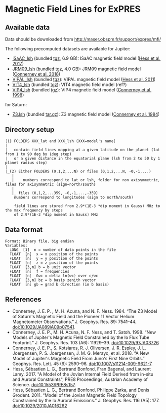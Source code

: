 # Magnetic Field Lines for ExPRES

## Available data

Data should be downloaded from http://maser.obspm.fr/support/expres/mfl/ 

The following precomputed datasets are available for Jupiter:
- [ISaAC_lsh](http://maser.obspm.fr/support/expres/mfl/ISaAC_lsh) (bundled [tgz](http://maser.obspm.fr/support/expres/mfl/ISaAC_lsh.tgz), 6.9 GB): ISaAC magnetic field model ([Hess et al. 2017](#isaac))
- [JRM09_lsh](http://maser.obspm.fr/support/expres/mfl/JRM09_lsh) (bundled [tgz](http://maser.obspm.fr/support/expres/mfl/JRM09_lsh.tgz), 4.0 GB): JRM09 magnetic field model ([Connerney et al. 2018](#jrm09))
- [VIPAL_lsh](http://maser.obspm.fr/support/expres/mfl/VIPAL_lsh) (bundled [tgz](http://maser.obspm.fr/support/expres/mfl/VIPAL_lsh.tgz)): VIPAL magnetic field model ([Hess et al. 2011](#vipal))
- [VIT4_lsh](http://maser.obspm.fr/support/expres/mfl/VIT4_lsh) (bundled [tgz](http://maser.obspm.fr/support/expres/mfl/VIT4_lsh.tgz)): VIT4 magnetic field model (ref?)
- [VIP4_lsh](http://maser.obspm.fr/support/expres/mfl/VIP4_lsh) (bundled [tgz](http://maser.obspm.fr/support/expres/mfl/VIP4_lsh.tgz)): VIP4 magnetic field model ([Connerney et al. 1998](#vip4))

for Saturn:
- [Z3.lsh]() (bundled [tar.gz]()): Z3 magnetic field model ([Connerney et al. 1984](#z3))

## Directory setup

```
(1) FOLDERS XXX_lat and XXX_lsh (XXX=model's name)
|
|	contain field lines mapping at a given latitude on the planet (lat from 1 to 90 deg by 1deg step)
|	or a given distance in the equatorial plane (lsh from 2 to 50 by 1 planet radius step)
|
|_(2) Either FOLDERS (0,1,2,...N) or files (0,1,2,...N, -0,-1,...)
   |
   |	numbers correspond to lat or lsh, folder for non axisymmetric, files for axisymmetric (sign=north/south)
   |
   |_ files (0,1,2,...359, -0,-1,...,-359)
	numbers correspond to longitudes (sign to north/south)

	field lines are stored from 2.9*(1E-3 *dip moment in Gauss) MHz to the max frequency by steps 
	of 2.9*(1E-3 *dip moment in Gauss) MHz
```

## Data format
```
Format: Binary file, big endian
Variables:
  LONG  [1]  n = number of data points in the file
  FLOAT  [n]  x = x position of the points
  FLOAT  [n]  y = y position of the points
  FLOAT  [n]  z = z position of the points
  FLOAT  [3,n] b = b unit vector
  FLOAT  [n]  f = frequencies
  FLOAT  [n]  Gwc = delta ln(wc) over c/wc
  FLOAT  [3,n] bz = b basis zenith vector
  FLOAT  [n] gb = grad b direction (in b basis)
```

## References

- <a name='z3'></a>Connerney, J. E. P. , M. H. Acuna, and N. F. Ness. 1984. “The Z3 Model of Saturn's Magnetic Field and the Pioneer 11 Vector Helium Magnetometer Observations.” J. Geophys. Res. 89: 7541–44. [doi:10.1029/JA089iA09p07541](https://doi.org/10.1029/JA089iA09p07541).
- <a name='vip4'></a>Connerney, J. E. P., M. H. Acuna, N. F. Ness, and T. Satoh. 1998. “New Models of Jupiter's Magnetic Field Constrained by the Io Flux Tube Footprint.” J. Geophys. Res. 103 (A6): 11929–39. [doi:10.1029/97JA03726](https://dx.doi.org/10.1029/97JA03726)
- <a name='jrm09'></a>Connerney, J. E. P., S. Kotsiaros, R. J. Oliversen, J. R. Espley, J. L. Joergensen, P. S. Joergensen, J. M. G. Merayo, et al. 2018. “A New Model of Jupiter's Magnetic Field From Juno's First Nine Orbits.” Geophys. Res. Lett. 45 (6): 2590–96. [doi:10.1007/s11214-009-9621-7](https:/dx.doi.org/10.1007/s11214-009-9621-7).
- <a name='isaac'></a>Hess, Sébastien L. G.,  Bertrand Bonfond, Fran Bagenal, and Laurent Lamy. 2017. "A Model of the Jovian Internal Field Derived from in-situ and Auroral Constraints", PRE8 Proceedings, Austrian Academy of Science. [doi:10.1553/PRE8s157](https://dx.doi.org/10.1553/PRE8s157).
- <a name='vipal'></a>Hess, Sébastien L. G., Bertrand Bonfond, Philippe Zarka, and Denis Grodent. 2011. “Model of the Jovian Magnetic Field Topology Constrained by the Io Auroral Emissions.” J. Geophys. Res. 116 (A5): 177. [doi:10.1029/2010JA016262](https://dx.doi.org/10.1029/2010JA016262)
